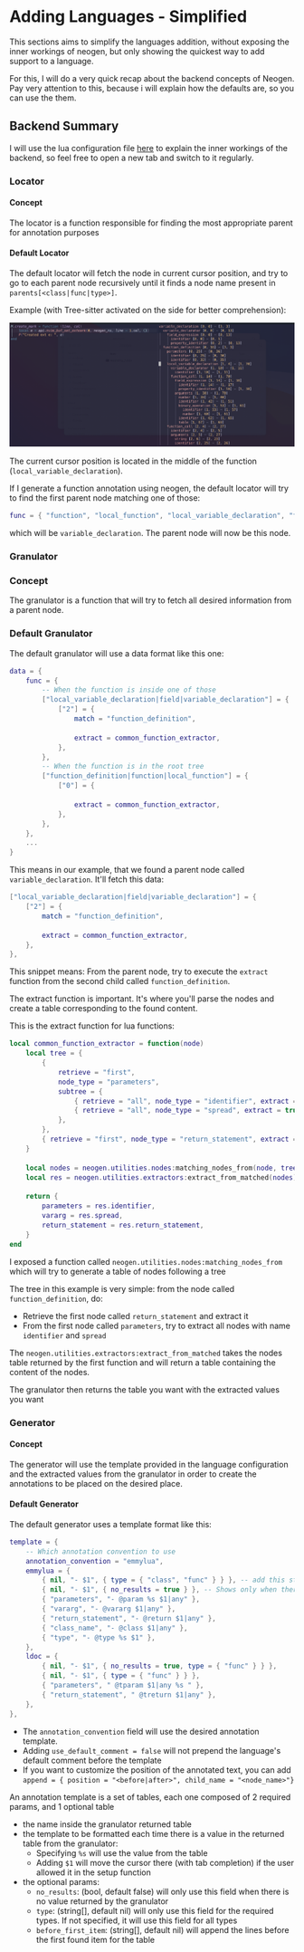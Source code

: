 # Adding Languages - Simplified

This sections aims to simplify the languages addition, without exposing the inner workings of neogen, but only showing the quickest way to add support to a language.

For this, I will do a very quick recap about the backend concepts of Neogen. Pay very attention to this, because i will explain how the defaults are, so you can use the them.

## Backend Summary

I will use the lua configuration file [here](../lua/neogen/configurations/lua.lua) to explain the inner workings of the backend, so feel free to open a new tab and switch to it regularly.

### Locator

#### Concept

The locator is a function responsible for finding the most appropriate parent for annotation purposes

#### Default Locator

The default locator will fetch the node in current cursor position, and try to go to each parent node recursively until it finds a node name present in `parents[<class|func|type>]`.

Example (with Tree-sitter activated on the side for better comprehension):

![](../.images/screen1.png)

The current cursor position is located in the middle of the function (`local_variable_declaration`).

If I generate a function annotation using neogen, the default locator will try to find the first parent node matching one of those:

```lua
func = { "function", "local_function", "local_variable_declaration", "field", "variable_declaration" },
```

which will be `variable_declaration`. The parent node will now be this node.

### Granulator

### Concept

The granulator is a function that will try to fetch all desired information from a parent node.

### Default Granulator

The default granulator will use a data format like this one:

```lua
data = {
    func = {
        -- When the function is inside one of those
        ["local_variable_declaration|field|variable_declaration"] = {
            ["2"] = {
                match = "function_definition",

                extract = common_function_extractor,
            },
        },
        -- When the function is in the root tree
        ["function_definition|function|local_function"] = {
            ["0"] = {

                extract = common_function_extractor,
            },
        },
    },
    ...
}
```

This means in our example, that we found a parent node called `variable_declaration`. It'll fetch this data:

```lua
["local_variable_declaration|field|variable_declaration"] = {
    ["2"] = {
        match = "function_definition",

        extract = common_function_extractor,
    },
},
```

This snippet means: From the parent node, try to execute the `extract` function from the second child called `function_definition`.

The extract function is important. It's where you'll parse the nodes and create a table corresponding to the found content.

This is the extract function for lua functions:

```lua
local common_function_extractor = function(node)
    local tree = {
        {
            retrieve = "first",
            node_type = "parameters",
            subtree = {
                { retrieve = "all", node_type = "identifier", extract = true },
                { retrieve = "all", node_type = "spread", extract = true },
            },
        },
        { retrieve = "first", node_type = "return_statement", extract = true },
    }

    local nodes = neogen.utilities.nodes:matching_nodes_from(node, tree)
    local res = neogen.utilities.extractors:extract_from_matched(nodes)

    return {
        parameters = res.identifier,
        vararg = res.spread,
        return_statement = res.return_statement,
    }
end
```

I exposed a function called `neogen.utilities.nodes:matching_nodes_from` which will try to generate a table of nodes following a tree

The tree in this example is very simple: from the node called `function_definition`, do:
- Retrieve the first node called `return_statement` and extract it
- From the first node called `parameters`, try to extract all nodes with name `identifier` and `spread`

The `neogen.utilities.extractors:extract_from_matched` takes the nodes table returned by the first function and will return a table containing the content of the nodes.

The granulator then returns the table you want with the extracted values you want

### Generator

#### Concept

The generator will use the template provided in the language configuration and the extracted values from the granulator in order to create the annotations to be placed on the desired place.

#### Default Generator

The default generator uses a template format like this:

```lua
template = {
    -- Which annotation convention to use
    annotation_convention = "emmylua",
    emmylua = {
        { nil, "- $1", { type = { "class", "func" } } }, -- add this string only on requested types
        { nil, "- $1", { no_results = true } }, -- Shows only when there's no results from the granulator
        { "parameters", "- @param %s $1|any" },
        { "vararg", "- @vararg $1|any" },
        { "return_statement", "- @return $1|any" },
        { "class_name", "- @class $1|any" },
        { "type", "- @type %s $1" },
    },
    ldoc = {
        { nil, "- $1", { no_results = true, type = { "func" } } },
        { nil, "- $1", { type = { "func" } } },
        { "parameters", " @tparam $1|any %s " },
        { "return_statement", " @treturn $1|any" },
    },
},
```

- The `annotation_convention` field will use the desired annotation template.
- Adding `use_default_comment = false` will not prepend the language's default comment before the template
- If you want to customize the position of the annotated text, you can add `append = { position = "<before|after>", child_name = "<node_name>"}`

An annotation template is a set of tables, each one composed of 2 required params, and 1 optional table

- the name inside the granulator returned table
- the template to be formatted each time there is a value in the returned table from the granulator:
    - Specifying `%s` will use the value from the table
    - Adding `$1` will move the cursor there (with tab completion) if the user allowed it in the setup function
- the optional params: 
    - `no_results`: (bool, default false) will only use this field when there is no value returned by the granulator
    - `type`: (string[], default nil) will only use this field for the required types. If not specified, it will use this field for all types
    - `before_first_item`: (string[], default nil) will append the lines before the first found item for the table



